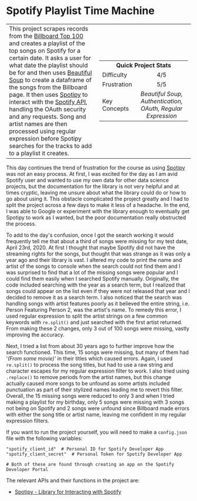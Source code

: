 # Spotify Playlist Time Machine

<table border='0'>
<tr>
  <td>
  This project scrapes records from the <a href='https://www.billboard.com/charts/hot-100'>Billboard Top 100</a> and creates a playlist of the top songs on Spotify for a certain date. It asks a user for what date the playlist should be for and then uses <a href='https://www.crummy.com/software/BeautifulSoup/bs4/doc/'>Beautiful Soup</a> to create a dataframe of the songs from the Billboard page. It then uses <a href='https://spotipy.readthedocs.io/en/latest/'>Spotipy</a> to interact with the <a href='https://developer.spotify.com/documentation/web-api/'>Spotify API</a>, handling the OAuth security and any requests. Song and artist names are then processed using regular expression before Spotipy searches for the tracks to add to a playlist it creates.
  </td>
  <td>
    <div>
      <table>
        <tr>
          <td align='center' colspan="2"><strong>Quick Project Stats</strong></td>
        </tr>
        <tr>
          <td>Difficulty</td>
          <td align='center'>4/5</td>
        </tr>
        <tr>
          <td>Frustration</td>
          <td align='center'>5/5</td>
        </tr>
        <tr>
          <td>Key Concepts</td>
          <td align='center'><em>Beautiful Soup, Authentication, OAuth, Regular Expression</em></td>
        </tr>
      </table>
    </div>
  </td>
</tr>
</table>

This day continues the trend of frustration for the course as using <a href='https://spotipy.readthedocs.io/en/latest/'>Spotipy</a> was not an easy process. At first, I was excited for the day as I am avid Spotify user and wanted to use my own data for other data science projects, but the documentation for the library is not very helpful and at times cryptic, leaving me unsure about what the library could do or how to go about using it. This obstacle complicated the project greatly and I had to split the project across a few days to make it less of a headache. In the end, I was able to Google or experiment with the library enough to eventually get Spotipy to work as I wanted, but the poor documentation really obstructed the process.

To add to the day's confusion, once I got the search working it would frequently tell me that about a third of songs were missing for my test date, April 23rd, 2020. At first I thought that maybe Spotify did not have the streaming rights for the songs, but thought that was strange as it was only a year ago and their library is vast. I altered my code to print the name and artist of the songs to console when the search could not find them and I was surprised to find that a lot of the missing songs were popular and I could find them easily when I searched Spotify manually. Originally, the code included searching with the year as a search term, but I realized that songs could appear on the list even if they were not released that year and I decided to remove it as a search term. I also noticed that the search was handling songs with artist features poorly as it believed the entire string, i.e. Person Featuring Person 2, was the artist's name. To remedy this error, I used regular expression to split the artist strings on a few common keywords with `re.split()` and just searched with the first artist returned. From making these 2 changes, only 3 out of 100 songs were missing, vastly improving the accuracy.

Next, I tried a list from about 30 years ago to further improve how the search functioned. This time, 15 songs were missing, but many of them had '<em>(From some movie)'</em> in their titles which caused errors. Again, I used `re.split()` to process the song titles, but had to use a raw string and character escapes for my regular expression filter to work. I also tried using `.replace()` to remove periods from the artist names, but this change actually caused more songs to be unfound as some artists included punctuation as part of their stylized names leading me to revert this filter. Overall, the 15 missing songs were reduced to only 3 and when I tried making a playlist for my birthday, only 5 songs were missing with 3 songs not being on Spotify and 2 songs were unfound since Billboard made errors with either the song title or artist name, leaving me confident in my regular expression filters.

If you want to run the project yourself, you will need to make a `config.json` file with the following variables:

    "spotify_client_id"  # Personal ID for Spotify Developer App
    "spotify_client_secret"  # Personal Token for Spotify Developer App

    # Both of these are found through creating an app on the Spotify Developer Portal

The relevant APIs and their functions in the project are:
- [Spotipy - Library for Interacting with Spotify](https://spotipy.readthedocs.io/en/latest/)
